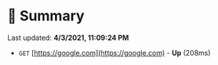 # 📖 Summary
Last updated: **4/3/2021, 11:09:24 PM**

- `GET` [https://google.com](https://google.com) - **Up** (208ms)
